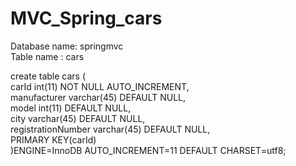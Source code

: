 # MVC_Spring_cars  

Database name: springmvc  
Table name : cars  

create table cars (   
carId int(11) NOT NULL AUTO_INCREMENT,  
manufacturer varchar(45) DEFAULT NULL,  
model int(11) DEFAULT NULL,  
city varchar(45) DEFAULT NULL,  
registrationNumber varchar(45) DEFAULT NULL,  
PRIMARY KEY(carId)   
)ENGINE=InnoDB AUTO_INCREMENT=11 DEFAULT CHARSET=utf8;  
